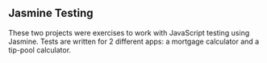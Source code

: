 ## Jasmine Testing
These two projects were exercises to work with JavaScript testing using Jasmine.  Tests are written for 2 different apps: a mortgage calculator and a tip-pool calculator.